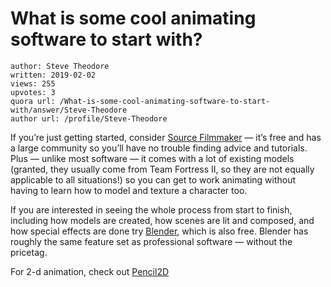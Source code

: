 # What is some cool animating software to start with?

	author: Steve Theodore
	written: 2019-02-02
	views: 255
	upvotes: 3
	quora url: /What-is-some-cool-animating-software-to-start-with/answer/Steve-Theodore
	author url: /profile/Steve-Theodore


If you’re just getting started, consider [Source Filmmaker](http://www.sourcefilmmaker.com/) — it’s free and has a large community so you’ll have no trouble finding advice and tutorials. Plus — unlike most software — it comes with a lot of existing models (granted, they usually come from Team Fortress II, so they are not equally applicable to all situations!) so you can get to work animating without having to learn how to model and texture a character too.

If you are interested in seeing the whole process from start to finish, including how models are created, how scenes are lit and composed, and how special effects are done try [Blender](https://www.blender.org/), which is also free. Blender has roughly the same feature set as professional software — without the pricetag.

For 2-d animation, check out [Pencil2D](https://www.pencil2d.org/)

